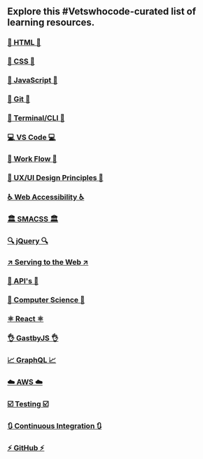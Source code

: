 ## Explore this #Vetswhocode-curated list of learning resources.

### [🚧 HTML 🚧](resource-docs/html.md)

### [🎨 CSS 🎨](resource-docs/css.md)

### [🚀 JavaScript 🚀](resource-docs/js.md)

### [🔀 Git 🔀](resource-docs/git.md)

### [🔳 Terminal/CLI 🔳](resource-docs/terminal.md)

### [💻 VS Code 💻](resource-docs/vscode.md)

### [📝 Work Flow 📝](resource-docs/workflow.md)

### [📱 UX/UI Design Principles 📱](resources-docs/uxui.md)

### [ ♿ Web Accessibility ♿](resources-docs/webaccessibility.md)

### [🏛 SMACSS 🏛](resources-docs/smacss.md)

### [🔍 jQuery 🔍](resource-docs/jquery.md)

### [↗️ Serving to the Web ↗️](resource-docs/servingToWeb.md)

### [🧪 API's 🧪](resource-docs/api.md)

### [💾 Computer Science 💾](resource-docs/cs.md)

### [⚛️ React ⚛️](resource-docs/react.md)

### [👌 GastbyJS 👌](resource-docs/gatsby.md)

### [📈 GraphQL 📈](resource-docs/graphql.md)

### [☁️ AWS ☁️](resource-docs/aws.md)

### [☑️ Testing ☑️](resource-docs/testing.md)

### [🔃 Continuous Integration 🔃](continuousIntegration.md)

### [⚡ GitHub ⚡](resource-docs/github.md)
